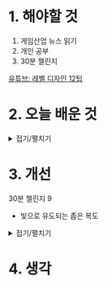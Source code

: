 
# 1. 해야할 것

1. 게임산업 뉴스 읽기 
2. 개인 공부
3. 30분 챌린지

[유튜브: 레벨 디자인 12팁](https://youtu.be/H-2IYnM3x8g?si=3QjihLJWi2tCvuZV)

# 2. 오늘 배운 것

<details>
<summary>접기/펼치기</summary>

## 레벨 디자인 12 팁
1. 블로킹: 아이디어가 실제로 효과가 있는지 테스트하기 위해 물리적 프로토타입을 만드는 것의 중요성을 강조합니다.

2. 모듈형 에셋: 더 큰 단일 메시를 개별 조각으로 나누어 배치를 더 쉽게 하고, 더 유연하게 구축하며, 성능을 향상하는 방법을 설명합니다.

3. 프리팹: Unity의 프리팹 또는 Unreal Engine의 블루프린트 시스템과 같은 시스템을 사용하여 게임 오브젝트를 단일 소스에 연결함으로써 변경 사항을 적용할 때 상당한 시간을 절약할 수 있다고 언급합니다.

4. 에셋 모델링: 원하는 아트 스타일에 맞지 않거나 사용할 수 없는 경우, 개발자가 직접 에셋을 만드는 것을 망설이지 않도록 권장합니다.

5. UV와 텍스처: UV와 텍스처가 모델에 어떻게 표시되는지 설명하며, 눈에 보이는 이음매를 피하기 위해 끊김 없는 텍스처를 사용하는 것의 중요성을 강조합니다.

6. 최적화: 원활한 게임 플레이를 보장하기 위해 정점 수 관리, 정적 오브젝트 활용, LOD(Level of Detail) 구현, 오클루전 컬링 사용 등 모범 사례를 준수하는 것에 대해 논의합니다.

7. 드로우 콜: GPU 인스턴싱 및 정적 배치와 같은 기술을 통해 드로우 콜 수를 줄여 그래픽 성능을 향상하는 방법을 설명합니다.


</details>




# 3. 개선

30분 챌린지 9
- 빛으로 유도되는 좁은 복도



<details>
<summary>접기/펼치기</summary>



# 🎮 Blocktober 30일 체크리스트

## 🔹 Week 1: 기본 공간 감각 익히기 (Flow & Scale)
- [ ] 1일차: 좁은 복도 (긴장감과 시야 제한)  
- [ ] 2일차: 넓은 광장 (개방감, 시야 확보)  
- [ ] 3일차: 계단 + 고저차 공간 (시야 변화를 체험)  
- [ ] 4일차: 교차로 / 분기점 (플레이어 선택 유도)  
- [ ] 5일차: 복도 → 큰 방 → 복도 (기본 레벨 루프)  
- [ ] 6일차: 전투용 사각형 아레나 (엄폐물 배치 포함)  
- [ ] 7일차: 복습 – 지금까지 만든 블록아웃 연결하기  

---

## 🔹 Week 2: 플레이어 유도 & 탐험 (Landmark & Guidance)
- [ ] 8일차: 랜드마크가 보이는 시작 지점 (멀리 보이는 목표물)  
- [ ] 9일차: 빛으로 유도되는 좁은 복도  
- [ ] 10일차: 수직 이동 공간 (엘리베이터/사다리/낭떠러지)  
- [ ] 11일차: “한눈에 보이는 길 vs 숨겨진 길” 구조  
- [ ] 12일차: 루프 구조 (시작과 끝이 연결되는 맵)  
- [ ] 13일차: 시야 차단 → 돌면 놀라움이 있는 공간  
- [ ] 14일차: 복습 – 자연스럽게 목표 지점에 도달하는 블록아웃 제작  

---

## 🔹 Week 3: 전투 & 퍼즐 구조 (Challenge & Encounter)
- [ ] 15일차: 엄폐물 + 고저차 있는 전투 공간  
- [ ] 16일차: 좁은 다리 위 전투 (위험 + 긴장감)  
- [ ] 17일차: 플레이어를 분리시키는 구조 (협동 게임 상상)  
- [ ] 18일차: 잠긴 문 + 스위치 퍼즐 (간단한 조건 달기)  
- [ ] 19일차: 위험 구역(낭떠러지, 함정) + 안전 구역 대비  
- [ ] 20일차: 연속 전투 구간 (휴식 없이 몰아치는 구조)  
- [ ] 21일차: 복습 – 퍼즐 + 전투 혼합된 블록아웃  

---

## 🔹 Week 4: 내러티브 & 몰입 (Story & Atmosphere)
- [ ] 22일차: 시작 지점 = 안전한 허브 공간  
- [ ] 23일차: 폐허 도시 / 무너진 건물 느낌 블록아웃  
- [ ] 24일차: 긴장감 있는 복도 → 갑자기 확 트이는 공간 (심리 대비)  
- [ ] 25일차: 환경 스토리텔링 (구조물 배치로 상황 전달)  
- [ ] 26일차: 보스 전용 아레나 (입장 → 클라이맥스 → 탈출 루트)  
- [ ] 27일차: 탐험형 오픈존 (중앙에 랜드마크, 주변에 작은 이벤트 구역)  
- [ ] 28일차: 플레이어 귀환 루트 (시작 지점으로 돌아오게 설계)  
- [ ] 29일차: 최종 레벨 – 지금까지 배운 것 종합 블록아웃  
- [ ] 30일차: 회고 – 한 달 작업 정리, 노트/노션 기록  

---

## ✅ 팁

* 하루에 **완성도 100%** 필요 없음 → “아이디어 스케치” 수준 OK
* 제작 툴: Unreal Engine (Geometry Editing / BSP), Unity (ProBuilder) 추천
* 공유: 트위터(X), ArtStation, 노션 → #Blocktober 태그 붙이면 피드백 받을 확률 높음
* 가장 중요한 건 **반복** + **기록**입니다.


</details>



# 4. 생각

